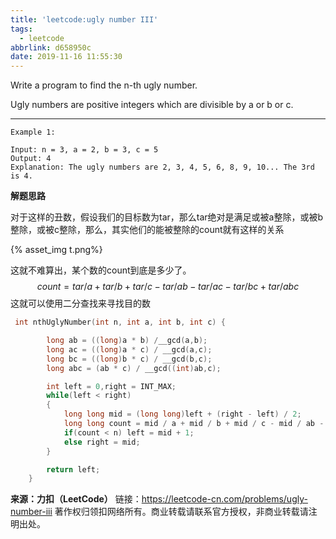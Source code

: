 ```yaml
---
title: 'leetcode:ugly number III'
tags:
  - leetcode
abbrlink: d658950c
date: 2019-11-16 11:55:30
---
```




Write a program to find the n-th ugly number.

Ugly numbers are positive integers which are divisible by a or b or c.

<!-- more -->

------

```
Example 1:

Input: n = 3, a = 2, b = 3, c = 5
Output: 4
Explanation: The ugly numbers are 2, 3, 4, 5, 6, 8, 9, 10... The 3rd is 4.
```

**解题思路**

对于这样的丑数，假设我们的目标数为tar，那么tar绝对是满足或被a整除，或被b整除，或被c整除，那么，其实他们的能被整除的count就有这样的关系

{% asset_img t.png%}

这就不难算出，某个数的count到底是多少了。
$$
count = tar/a+tar/b+tar/c-tar/ab-tar/ac-tar/bc+tar/abc
$$
这就可以使用二分查找来寻找目的数

```cpp
 int nthUglyNumber(int n, int a, int b, int c) {

        long ab = ((long)a * b) /__gcd(a,b);
        long ac = ((long)a * c) / __gcd(a,c);
        long bc = ((long)b * c) / __gcd(b,c);
        long abc = (ab * c) / __gcd((int)ab,c);

        int left = 0,right = INT_MAX;
        while(left < right)
        {
            long long mid = (long long)left + (right - left) / 2;
            long long count = mid / a + mid / b + mid / c - mid / ab - mid / ac - mid / bc + mid / abc;
            if(count < n) left = mid + 1;
            else right = mid;
        }

        return left;
    }
```



**来源：力扣（LeetCode）**
链接：https://leetcode-cn.com/problems/ugly-number-iii
著作权归领扣网络所有。商业转载请联系官方授权，非商业转载请注明出处。